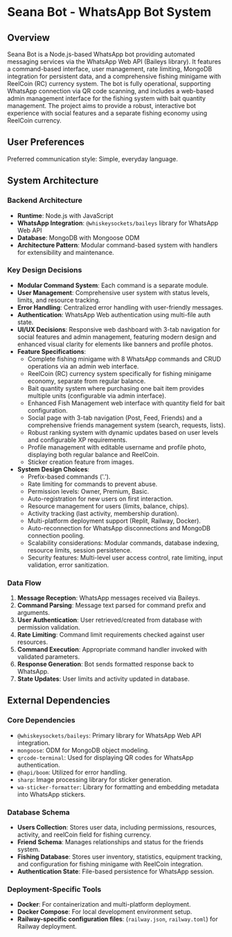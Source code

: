 # Seana Bot - WhatsApp Bot System

## Overview
Seana Bot is a Node.js-based WhatsApp bot providing automated messaging services via the WhatsApp Web API (Baileys library). It features a command-based interface, user management, rate limiting, MongoDB integration for persistent data, and a comprehensive fishing minigame with ReelCoin (RC) currency system. The bot is fully operational, supporting WhatsApp connection via QR code scanning, and includes a web-based admin management interface for the fishing system with bait quantity management. The project aims to provide a robust, interactive bot experience with social features and a separate fishing economy using ReelCoin currency.

## User Preferences
Preferred communication style: Simple, everyday language.

## System Architecture

### Backend Architecture
- **Runtime**: Node.js with JavaScript
- **WhatsApp Integration**: `@whiskeysockets/baileys` library for WhatsApp Web API
- **Database**: MongoDB with Mongoose ODM
- **Architecture Pattern**: Modular command-based system with handlers for extensibility and maintenance.

### Key Design Decisions
- **Modular Command System**: Each command is a separate module.
- **User Management**: Comprehensive user system with status levels, limits, and resource tracking.
- **Error Handling**: Centralized error handling with user-friendly messages.
- **Authentication**: WhatsApp Web authentication using multi-file auth state.
- **UI/UX Decisions**: Responsive web dashboard with 3-tab navigation for social features and admin management, featuring modern design and enhanced visual clarity for elements like banners and profile photos.
- **Feature Specifications**:
    - Complete fishing minigame with 8 WhatsApp commands and CRUD operations via an admin web interface.
    - ReelCoin (RC) currency system specifically for fishing minigame economy, separate from regular balance.
    - Bait quantity system where purchasing one bait item provides multiple units (configurable via admin interface).
    - Enhanced Fish Management web interface with quantity field for bait configuration.
    - Social page with 3-tab navigation (Post, Feed, Friends) and a comprehensive friends management system (search, requests, lists).
    - Robust ranking system with dynamic updates based on user levels and configurable XP requirements.
    - Profile management with editable username and profile photo, displaying both regular balance and ReelCoin.
    - Sticker creation feature from images.
- **System Design Choices**:
    - Prefix-based commands ('.').
    - Rate limiting for commands to prevent abuse.
    - Permission levels: Owner, Premium, Basic.
    - Auto-registration for new users on first interaction.
    - Resource management for users (limits, balance, chips).
    - Activity tracking (last activity, membership duration).
    - Multi-platform deployment support (Replit, Railway, Docker).
    - Auto-reconnection for WhatsApp disconnections and MongoDB connection pooling.
    - Scalability considerations: Modular commands, database indexing, resource limits, session persistence.
    - Security features: Multi-level user access control, rate limiting, input validation, error sanitization.

### Data Flow
1. **Message Reception**: WhatsApp messages received via Baileys.
2. **Command Parsing**: Message text parsed for command prefix and arguments.
3. **User Authentication**: User retrieved/created from database with permission validation.
4. **Rate Limiting**: Command limit requirements checked against user resources.
5. **Command Execution**: Appropriate command handler invoked with validated parameters.
6. **Response Generation**: Bot sends formatted response back to WhatsApp.
7. **State Updates**: User limits and activity updated in database.

## External Dependencies

### Core Dependencies
- `@whiskeysockets/baileys`: Primary library for WhatsApp Web API integration.
- `mongoose`: ODM for MongoDB object modeling.
- `qrcode-terminal`: Used for displaying QR codes for WhatsApp authentication.
- `@hapi/boom`: Utilized for error handling.
- `sharp`: Image processing library for sticker generation.
- `wa-sticker-formatter`: Library for formatting and embedding metadata into WhatsApp stickers.

### Database Schema
- **Users Collection**: Stores user data, including permissions, resources, activity, and reelCoin field for fishing currency.
- **Friend Schema**: Manages relationships and status for the friends system.
- **Fishing Database**: Stores user inventory, statistics, equipment tracking, and configuration for fishing minigame with ReelCoin integration.
- **Authentication State**: File-based persistence for WhatsApp session.

### Deployment-Specific Tools
- **Docker**: For containerization and multi-platform deployment.
- **Docker Compose**: For local development environment setup.
- **Railway-specific configuration files**: (`railway.json`, `railway.toml`) for Railway deployment.